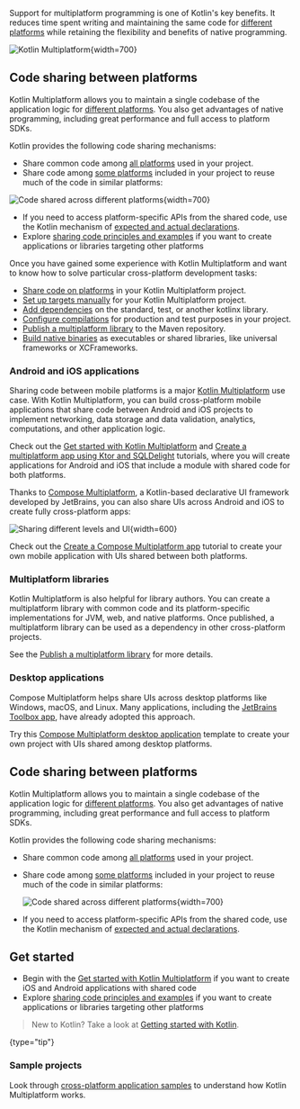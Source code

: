 [//]: # (title: Introduction to Kotlin Multiplatform)

Support for multiplatform programming is one of Kotlin's key benefits. It reduces time spent writing and maintaining the
same code for [different platforms](multiplatform-dsl-reference.md#targets) while retaining the flexibility and benefits of native programming.

![Kotlin Multiplatform](kotlin-multiplatform.svg){width=700}

## Code sharing between platforms

Kotlin Multiplatform allows you to maintain a single codebase of the application logic for [different platforms](multiplatform-dsl-reference.md#targets).
You also get advantages of native programming, including great performance and full access to platform SDKs.

Kotlin provides the following code sharing mechanisms:

* Share common code among [all platforms](multiplatform-share-on-platforms.md#share-code-on-all-platforms) used in your project.
* Share code among [some platforms](multiplatform-share-on-platforms.md#share-code-on-similar-platforms) included in your project to reuse much of the code in similar platforms:

![Code shared across different platforms](kotlin-multiplatform-hierarchical-structure.svg){width=700}

* If you need to access platform-specific APIs from the shared code, use the Kotlin mechanism of [expected and actual declarations](multiplatform-expect-actual.md).
* Explore [sharing code principles and examples](multiplatform-share-on-platforms.md) if you want to create applications or libraries targeting other platforms

Once you have gained some experience with Kotlin Multiplatform and want to know how to solve particular cross-platform development tasks:

* [Share code on platforms](multiplatform-share-on-platforms.md) in your Kotlin Multiplatform project.
* [Set up targets manually](multiplatform-set-up-targets.md) for your Kotlin Multiplatform project.
* [Add dependencies](multiplatform-add-dependencies.md) on the standard, test, or another kotlinx library.
* [Configure compilations](multiplatform-configure-compilations.md) for production and test purposes in your project.
* [Publish a multiplatform library](multiplatform-publish-lib.md) to the Maven repository.
* [Build native binaries](multiplatform-build-native-binaries.md) as executables or shared libraries, like universal frameworks or XCFrameworks.

### Android and iOS applications

Sharing code between mobile platforms is a major [Kotlin Multiplatform](https://www.jetbrains.com/kotlin-multiplatform/) use case. With Kotlin Multiplatform,
you can build cross-platform mobile applications that share code between Android and iOS projects to implement networking,
data storage and data validation, analytics, computations, and other application logic.

Check out the [Get started with Kotlin Multiplatform](https://www.jetbrains.com/help/kotlin-multiplatform-dev/multiplatform-create-first-app.html) and
[Create a multiplatform app using Ktor and SQLDelight](https://www.jetbrains.com/help/kotlin-multiplatform-dev/multiplatform-ktor-sqldelight.html) tutorials,
where you will create applications for Android and iOS that include a module with shared code for both platforms.

Thanks to [Compose Multiplatform](https://www.jetbrains.com/lp/compose-multiplatform/),
a Kotlin-based declarative UI framework developed by JetBrains,
you can also share UIs across Android and iOS to create fully cross-platform apps:

![Sharing different levels and UI](multiplatform-compose.svg){width=600}

Check out the [Create a Compose Multiplatform app](https://www.jetbrains.com/help/kotlin-multiplatform-dev/compose-multiplatform-create-first-app.html)
tutorial to create your own mobile application with UIs shared between both platforms.

### Multiplatform libraries

Kotlin Multiplatform is also helpful for library authors. You can create a multiplatform library with common code and its
platform-specific implementations for JVM, web, and native platforms. Once published, a multiplatform library can be used
as a dependency in other cross-platform projects.

See the [Publish a multiplatform library](multiplatform-publish-lib.md) for more details.

### Desktop applications

Compose Multiplatform helps share UIs across desktop platforms like Windows, macOS, and Linux. Many applications,
including the [JetBrains Toolbox app](https://blog.jetbrains.com/kotlin/2021/12/compose-multiplatform-toolbox-case-study/),
have already adopted this approach.

Try this [Compose Multiplatform desktop application](https://github.com/JetBrains/compose-multiplatform-desktop-template#readme)
template to create your own project with UIs shared among desktop platforms.

## Code sharing between platforms

Kotlin Multiplatform allows you to maintain a single codebase of the application logic for [different platforms](multiplatform-dsl-reference.md#targets).
You also get advantages of native programming, including great performance and full access to platform SDKs.

Kotlin provides the following code sharing mechanisms:

* Share common code among [all platforms](multiplatform-share-on-platforms.md#share-code-on-all-platforms) used in your project.
* Share code among [some platforms](multiplatform-share-on-platforms.md#share-code-on-similar-platforms) included in your project to reuse much of the code in similar platforms:

  ![Code shared across different platforms](kotlin-multiplatform-hierarchical-structure.svg){width=700}

* If you need to access platform-specific APIs from the shared code, use the Kotlin mechanism of [expected and actual
  declarations](multiplatform-expect-actual.md).

## Get started

* Begin with the [Get started with Kotlin Multiplatform](https://www.jetbrains.com/help/kotlin-multiplatform-dev/multiplatform-create-first-app.html) if you want to create iOS and Android applications with shared code
* Explore [sharing code principles and examples](multiplatform-share-on-platforms.md) if you want to create applications or libraries targeting other platforms

> New to Kotlin? Take a look at [Getting started with Kotlin](getting-started.md).
>
{type="tip"}

### Sample projects

Look through [cross-platform application samples](https://www.jetbrains.com/help/kotlin-multiplatform-dev/multiplatform-samples.html) to understand how Kotlin Multiplatform works.

